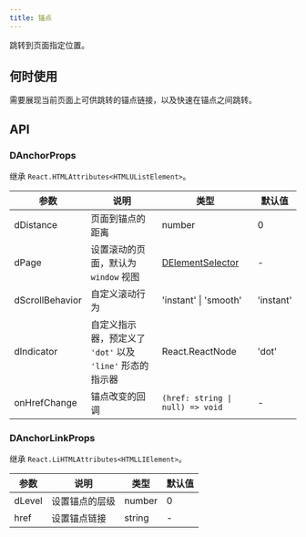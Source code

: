 ```yaml
---
title: 锚点
---
```


跳转到页面指定位置。

## 何时使用

需要展现当前页面上可供跳转的锚点链接，以及快速在锚点之间跳转。

## API

### DAnchorProps

继承 `React.HTMLAttributes<HTMLUListElement>`。

<!-- prettier-ignore-start -->
| 参数 | 说明 | 类型 | 默认值 | 
| --- | --- | --- | --- | 
| dDistance | 页面到锚点的距离 | number | 0 |
| dPage | 设置滚动的页面，默认为 `window` 视图 | [DElementSelector](/components/Interface#DElementSelector) | - |
| dScrollBehavior | 自定义滚动行为 | 'instant' \| 'smooth' | 'instant' |
| dIndicator | 自定义指示器，预定义了 `'dot'` 以及 `'line'` 形态的指示器 | React.ReactNode | 'dot' |
| onHrefChange | 锚点改变的回调 | `(href: string \| null) => void` | - |
<!-- prettier-ignore-end -->

### DAnchorLinkProps

继承 `React.LiHTMLAttributes<HTMLLIElement>`。

<!-- prettier-ignore-start -->
| 参数 | 说明 | 类型 | 默认值 | 
| --- | --- | --- | --- | 
| dLevel | 设置锚点的层级 | number | 0 |
| href | 设置锚点链接 | string | - |
<!-- prettier-ignore-end -->
